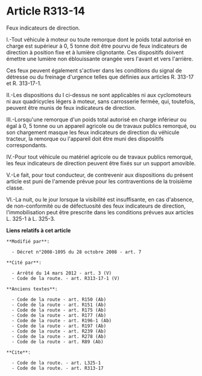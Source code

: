 # Article R313-14

Feux indicateurs de direction.

I.-Tout véhicule à moteur ou toute remorque dont le poids total autorisé en charge est supérieur à 0, 5 tonne doit être
pourvu de feux indicateurs de direction à position fixe et à lumière clignotante. Ces dispositifs doivent émettre une lumière
non éblouissante orangée vers l'avant et vers l'arrière. 

Ces feux peuvent également s'activer dans les conditions du signal de détresse ou du freinage d'urgence telles que définies
aux articles R. 313-17 et R. 313-17-1. 

II.-Les dispositions du I ci-dessus ne sont applicables ni aux cyclomoteurs ni aux quadricycles légers à moteur, sans
carrosserie fermée, qui, toutefois, peuvent être munis de feux indicateurs de direction. 

III.-Lorsqu'une remorque d'un poids total autorisé en charge inférieur ou égal à 0, 5 tonne ou un appareil agricole ou de
travaux publics remorqué, ou son chargement masque les feux indicateurs de direction du véhicule tracteur, la remorque ou
l'appareil doit être muni des dispositifs correspondants. 

IV.-Pour tout véhicule ou matériel agricole ou de travaux publics remorqué, les feux indicateurs de direction peuvent être
fixés sur un support amovible.

V.-Le fait, pour tout conducteur, de contrevenir aux dispositions du présent article est puni de l'amende prévue pour les
contraventions de la troisième classe. 

VI.-La nuit, ou le jour lorsque la visibilité est insuffisante, en cas d'absence, de non-conformité ou de défectuosité des
feux indicateurs de direction, l'immobilisation peut être prescrite dans les conditions prévues aux articles L. 325-1 à L.
325-3.

**Liens relatifs à cet article**

	**Modifié par**:

	  - Décret n°2008-1095 du 28 octobre 2008 - art. 7

	**Cité par**:

	  - Arrêté du 14 mars 2012 - art. 3 (V)
	  - Code de la route. - art. R313-17-1 (V)

	**Anciens textes**:

	  - Code de la route - art. R150 (Ab)
	  - Code de la route - art. R151 (Ab)
	  - Code de la route - art. R175 (Ab)
	  - Code de la route - art. R177 (Ab)
	  - Code de la route - art. R196-1 (Ab)
	  - Code de la route - art. R197 (Ab)
	  - Code de la route - art. R239 (Ab)
	  - Code de la route - art. R278 (Ab)
	  - Code de la route - art. R89 (Ab)

	**Cite**:

	  - Code de la route. - art. L325-1
	  - Code de la route. - art. R313-17
